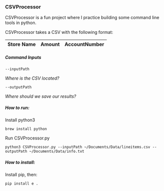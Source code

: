 ### CSVProcessor

CSVProcessor is a fun project where I practice building some command line tools in python.

CSVProcessor takes a CSV with the following format:

|Store Name | Amount | AccountNumber|
| ------------- |:-------------:| -----:|

##### Command Inputs
```--inputPath```

_Where is the CSV located?_

```--outputPath```

_Where should we save our results?_

##### How to run:

Install python3

```brew install python```

Run CSVProcessor.py

```python3 CSVProcessor.py --inputPath ~/Documents/Data/lineitems.csv --outputPath ~/Documents/Data/info.txt```

##### How to install:

Install pip, then:

```pip install e .```

